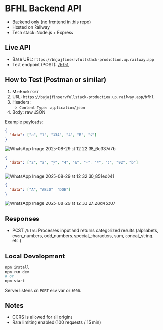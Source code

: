 ﻿# BFHL Backend API

- Backend only (no frontend in this repo)
- Hosted on Railway
- Tech stack: Node.js + Express

## Live API

- Base URL: `https://bajajfinservfullstack-production.up.railway.app`
- Test endpoint (POST): [`/bfhl`](https://bajajfinservfullstack-production.up.railway.app/bfhl)

## How to Test (Postman or similar)

1. Method: `POST`
2. URL: `https://bajajfinservfullstack-production.up.railway.app/bfhl`
3. Headers:
   - `Content-Type: application/json`
4. Body: raw JSON

Example payloads:

```json
{
  "data": ["a", "1", "334", "4", "R", "$"]
}
```
![WhatsApp Image 2025-08-29 at 12 22 38_6c337d7b](https://github.com/user-attachments/assets/1b40c91c-3bdf-4b47-a165-b2b83ae9bb14)

```json
{
  "data": ["2", "a", "y", "4", "&", "-", "*", "5", "92", "b"]
}
```
![WhatsApp Image 2025-08-29 at 12 32 30_851ed041](https://github.com/user-attachments/assets/b59f359b-0461-4438-9dc9-7f63f5d3ebea)

```json
{
  "data": ["A", "ABcD", "DOE"]
}
```
![WhatsApp Image 2025-08-29 at 12 33 27_28d45207](https://github.com/user-attachments/assets/2b20af98-fc35-498e-a272-f3e9a2137824)


## Responses
- POST `/bfhl`: Processes input and returns categorized results (alphabets, even_numbers, odd_numbers, special_characters, sum, concat_string, etc.)

## Local Development

```bash
npm install
npm run dev
# or
npm start
```

Server listens on `PORT` env var or `3000`.

## Notes
- CORS is allowed for all origins
- Rate limiting enabled (100 requests / 15 min)


